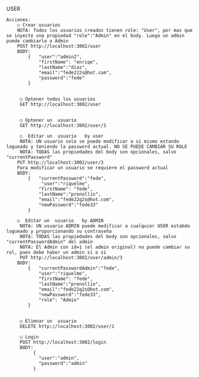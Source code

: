 USER


    Acciones:
        ○ Crear usuarios
        NOTA: Todos los usuarios creados tienen role: "User", por mas que se inyecte una propiedad "role":"Admin" en el body. Luego un admin puede cambiarlo a Admin
        POST http://localhost:3002/user
        BODY:
            {   "user":"admin2",
                "firstName": "enriqe",
                "lastName":"diaz",
                "email":"fede222s@hot.com",
                "password":"fede"
            }


         ○ Optener todos los usuarios
         GET http://localhost:3002/user


         ○ Optener un  usuario
         GET http://localhost:3002/user/1

         ○  Editar un  usuario   by user
         NOTA: UN usuario solo se puede modificar a si mismo estando logueado y teniendo la password actual. NO SE PUEDE CAMBIAR SU ROLE
         NOTA: TODAS las propiedades del body son opcionales, salvo "currentPassword"
        PUT http://localhost:3002/user/3
        Para modificar un usuario se requiere el password actual
        BODY:
            {   "currentPassword":"fede",
                 "user":"riquelme",
                "firstName": "fede",
                "lastName":"prenollio",
                "email":"fede22q2s@hot.com",
                "newPassword":"fede33"
            }

        ○  Editar un  usuario   by ADMIN
         NOTA: UN usuario ADMIN puede modificar a cualquier USER estabdo logueado y proporcionando su contraseña
         NOTA: TODAS las propiedades del body son opcionales, salvo "currentPasswordAdmin" del admin
         NOTA: El Admin con id=1 (el admin original) no puede cambiar su rol, pues debe haber un admin si o si
         PUT http://localhost:3002/user/admin/3 
        BODY:
            {   "currentPasswordAdmin":"fede",
                "user":"riquelme",
                "firstName": "fede",
                "lastName":"prenollio",
                "email":"fede22q2s@hot.com",
                "newPassword":"fede33",
                "role": "Admin"
            }


         ○ Elimnar un  usuario
         DELETE http://localhost:3002/user/1

         ○ Login 
         POST http://localhost:3002/login
         BODY:
              {
                "user":"admin",
                "password":"admin"
              }
